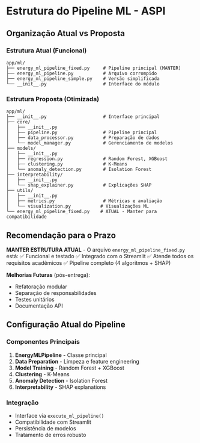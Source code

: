 # Estrutura do Pipeline ML - ASPI

## Organização Atual vs Proposta

### Estrutura Atual (Funcional)
```
app/ml/
├── energy_ml_pipeline_fixed.py     # Pipeline principal (MANTER)
├── energy_ml_pipeline.py           # Arquivo corrompido
├── energy_ml_pipeline_simple.py    # Versão simplificada
└── __init__.py                     # Interface do módulo
```

### Estrutura Proposta (Otimizada)
```
app/ml/
├── __init__.py                     # Interface principal
├── core/
│   ├── __init__.py
│   ├── pipeline.py                 # Pipeline principal
│   ├── data_processor.py           # Preparação de dados
│   └── model_manager.py            # Gerenciamento de modelos
├── models/
│   ├── __init__.py
│   ├── regression.py               # Random Forest, XGBoost
│   ├── clustering.py               # K-Means
│   └── anomaly_detection.py        # Isolation Forest
├── interpretability/
│   ├── __init__.py
│   └── shap_explainer.py           # Explicações SHAP
├── utils/
│   ├── __init__.py
│   ├── metrics.py                  # Métricas e avaliação
│   └── visualization.py           # Visualizações ML
└── energy_ml_pipeline_fixed.py    # ATUAL - Manter para compatibilidade
```

## Recomendação para o Prazo

**MANTER ESTRUTURA ATUAL** - O arquivo `energy_ml_pipeline_fixed.py` está:
✅ Funcional e testado
✅ Integrado com o Streamlit
✅ Atende todos os requisitos acadêmicos
✅ Pipeline completo (4 algoritmos + SHAP)

**Melhorias Futuras** (pós-entrega):
- Refatoração modular
- Separação de responsabilidades
- Testes unitários
- Documentação API

## Configuração Atual do Pipeline

### Componentes Principais
1. **EnergyMLPipeline** - Classe principal
2. **Data Preparation** - Limpeza e feature engineering
3. **Model Training** - Random Forest + XGBoost
4. **Clustering** - K-Means
5. **Anomaly Detection** - Isolation Forest
6. **Interpretability** - SHAP explanations

### Integração
- Interface via `execute_ml_pipeline()`
- Compatibilidade com Streamlit
- Persistência de modelos
- Tratamento de erros robusto